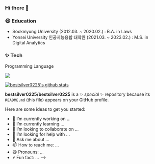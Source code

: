 ### Hi there 👋

### 😄 Education
- Sookmyung University (2012.03. ~ 2020.02.) : B.A. in Laws
- Yonsei University 인공지능융합 대학원 (2021.03. ~ 2023.02.) : M.S. in Digital Analytics


### ✨ Tech
Programming Language

<img src="https://img.shields.io/badge/Python-3766AB?style=flat-square&logo=Python&logoColor=white"/></a>

[![bestsilver0225's github stats](https://github-readme-stats.vercel.app/api/top-langs/?username=bestsilver0225&show_icons=true&hide_border=true&title_color=004386&icon_color=004386&layout=compact)](https://github.com/bestsilver0225)

**bestsilver0225/bestsilver0225** is a ✨ _special_ ✨ repository because its `README.md` (this file) appears on your GitHub profile.

Here are some ideas to get you started:




- 🔭 I’m currently working on ...
- 🌱 I’m currently learning ...
- 👯 I’m looking to collaborate on ...
- 🤔 I’m looking for help with ...
- 💬 Ask me about ...
- 📫 How to reach me: ...
- 😄 Pronouns: ...
- ⚡ Fun fact: ...
-->
